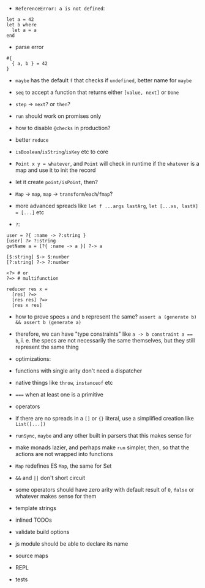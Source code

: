 - `ReferenceError: a is not defined`:
```
let a = 42
let b where
  let a = a
end
```

- parse error
```
#{
  { a, b } = 42
}
```

- `maybe` has the default `f` that checks if `undefined`, better name for `maybe`
- `seq` to accept a function that returns either `[value, next]` or `Done`
- `step` -> `next`? or `then`?
- `run` should work on promises only
- how to disable `@checks` in production?
- better `reduce`
- `isBoolean`/`isString`/`isKey` etc to core
- `Point x y = whatever`, and `Point` will check in runtime if the `whatever` is a map and use it to init the record
- let it create `point/isPoint`, then?
- `Map` -> `map`, `map` -> `transform`/`each`/`fmap`?
- more advanced spreads like `let f ...args lastArg`, `let [...xs, lastX] = [...]` etc

- `?`:
```
user = ?{ :name -> ?:string }
[user] ?> ?:string
getName a = [?{ :name -> a }] ?-> a

[$:string] $-> $:number
[?:string] ?-> ?:number

<?> # or
?=> # multifunction

reducer res x =
  [res] ?=>
  [res res] ?=>
  [res x res]
```
- how to prove specs `a` and `b` represent the same? `assert a (generate b) && assert b (generate a)`
- therefore, we can have "type constraints" like `a -> b constraint a == b`, i. e. the specs are not necessarily the same themselves, but they still represent the same thing

- optimizations:
- functions with single arity don't need a dispatcher
- native things like `throw`, `instanceof` etc
- `===` when at least one is a primitive
- operators
- if there are no spreads in a `[]` or `{}` literal, use a simplified creation like `List([...])`
- `runSync`, `maybe` and any other built in parsers that this makes sense for

- make monads lazier, and perhaps make `run` simpler, then, so that the actions are not wrapped into functions
- `Map` redefines ES `Map`, the same for Set
- `&&` and `||` don't short circuit
- some operators should have zero arity with default result of `0`, `false` or whatever makes sense for them
- template strings

- inlined TODOs
- validate build options
- js module should be able to declare its name
- source maps
- REPL
- tests
